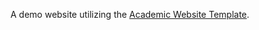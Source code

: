 A demo website utilizing the [Academic Website Template](https://github.com/sbryngelson/academic-website-template).
